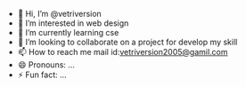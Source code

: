 - 👋 Hi, I’m @vetriversion
- 👀 I’m interested in web design
- 🌱 I’m currently learning cse
- 💞️ I’m looking to collaborate on a project for develop my skill
- 📫 How to reach me  mail id:vetriversion2005@gamil.com
- 😄 Pronouns: ...
- ⚡ Fun fact: ...

<!---
vetriversion/vetriversion is a ✨ special ✨ repository because its `README.md` (this file) appears on your GitHub profile.
You can click the Preview link to take a look at your changes.
--->
